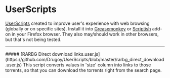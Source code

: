 # UserScripts
[UserScripts](https://en.wikipedia.org/wiki/Userscript) created to improve user's experience with web browsing (globally or on specific sites). Install it into [Greasemonkey](https://addons.mozilla.org/firefox/addon/greasemonkey/) or [Scriptish](https://addons.mozilla.org/firefox/addon/scriptish/) add-on in your Firefox browser. They also may/should work in other browsers, but that's not being tested.
<hr>
##### [RARBG Direct download links.user.js](https://github.com/Drugoy/UserScripts/blob/master/rarbg_direct_download.user.js)
This script converts values in 'size' column into links to those torrents, so that you can download the torrents right from the search page.
